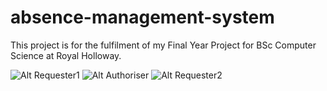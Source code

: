 # absence-management-system
This project is for the fulfilment of my Final Year Project for BSc Computer Science at Royal Holloway.

![Alt Requester1](https://i.makeagif.com/media/4-11-2019/6NdIJ4.gif)
![Alt Authoriser](https://i.makeagif.com/media/4-11-2019/t2lCCl.gif)
![Alt Requester2](https://i.makeagif.com/media/4-11-2019/2gkQAw.gif)
